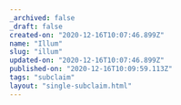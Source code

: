 ```yaml
---
_archived: false
_draft: false
created-on: "2020-12-16T10:07:46.899Z"
name: "Illum"
slug: "illum"
updated-on: "2020-12-16T10:07:46.899Z"
published-on: "2020-12-16T10:09:59.113Z"
tags: "subclaim"
layout: "single-subclaim.html"
---
```



